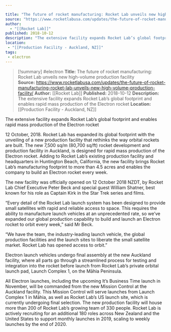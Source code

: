 ```yaml
---

title: "The future of rocket manufacturing: Rocket Lab unveils new high-volume production facility  "
source: "https://www.rocketlabusa.com/updates/the-future-of-rocket-manufacturing-rocket-lab-unveils-new-high-volume-production-facility/"
author:
  - "[[Rocket Lab]]"
published: 2018-10-12
description: "The extensive facility expands Rocket Lab’s global footprint and enables rapid mass production of the Electron rocket"
location:
 - "[[Production Facility - Auckland, NZ]]"
tags:
 - electron
---
```

>[!summary]
#electron
**Title:** The future of rocket manufacturing: Rocket Lab unveils new high-volume production facility  
**Source:** https://www.rocketlabusa.com/updates/the-future-of-rocket-manufacturing-rocket-lab-unveils-new-high-volume-production-facility/
**Author:** [[Rocket Lab]]
**Published:** 2018-10-12
**Description:** The extensive facility expands Rocket Lab’s global footprint and enables rapid mass production of the Electron rocket
**Location:** [[Production Facility - Auckland, NZ]]

The extensive facility expands Rocket Lab’s global footprint and enables rapid mass production of the Electron rocket

12 October, 2018. Rocket Lab has expanded its global footprint with the unveiling of a new production facility that rethinks the way orbital rockets are built. The new 7,500 sq/m (80,700 sq/ft) rocket development and production facility in Auckland, is designed for rapid mass production of the Electron rocket. Adding to Rocket Lab’s existing production facility and headquarters in Huntington Beach, California, the new facility brings Rocket Lab’s manufacturing footprint to more than 4.5 acres and enables the company to build an Electron rocket every week.

The new facility was officially opened on 12 October 2018 NZDT, by Rocket Lab Chief Executive Peter Beck and special guest William Shatner, best known for his role as Captain Kirk in the Star Trek series and films.

“Every detail of the Rocket Lab launch system has been designed to provide small satellites with rapid and reliable access to space. This requires the ability to manufacture launch vehicles at an unprecedented rate, so we’ve expanded our global production capability to build and launch an Electron rocket to orbit every week,” said Mr Beck.  

“We have the team, the industry-leading launch vehicle, the global production facilities and the launch sites to liberate the small satellite market. Rocket Lab has opened access to orbit.” 

Electron launch vehicles undergo final assembly at the new Auckland facility, where all parts go through a streamlined process for testing and integration into the rocket before launch from Rocket Lab’s private orbital launch pad, Launch Complex 1, on the Māhia Peninsula. 

All Electron launches, including the upcoming It’s Business Time launch in November, will be commanded from the new Mission Control at the Auckland facility. This Mission Control will serve launches from Launch Complex 1 in Māhia, as well as Rocket Lab’s US launch site, which is currently undergoing final selection. The new production facility will house more than 200 of Rocket Lab’s growing team of 330 people. Rocket Lab is actively recruiting for an additional 180 roles across New Zealand and the United States to support monthly launches in 2019, scaling to weekly launches by the end of 2020.